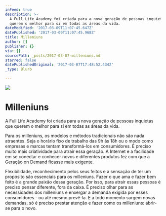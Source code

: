 ```yaml
---
inFeed: true
description: >-
  A Full Life Academy foi criada para a nova geração de pessoas inquietas que
  querem o melhor para si em todas as áreas da vida.
dateModified: '2017-03-09T11:07:45.647Z'
datePublished: '2017-03-09T11:07:45.968Z'
title: Milleniuns
author: []
publisher: {}
via: {}
sourcePath: _posts/2017-03-07-milleniuns.md
starred: false
datePublishedOriginal: '2017-03-07T17:48:52.434Z'
_type: Blurb

---
```

![](https://the-grid-user-content.s3-us-west-2.amazonaws.com/a85ccedd-fc57-4422-9f15-31fcedb5d6f8.jpg)

# Milleniuns

A Full Life Academy foi criada para a nova geração de pessoas inquietas que querem o melhor para si em todas as áreas da vida.

Para os milleniuns, os modelos e métodos tradicionais não são nada atraentes. Seja o horário fixo de trabalho das 9h às 18h ou o modo como empresas e marcas tentam transformá-los em consumidores. É preciso muito mais criatividade para atrair essa geração. A Internet e a facilidade em se conectar e conhecer novos e diferentes produtos fez com que a Geração on Demand ficasse mais exigente.

Flexibilidade, reconhecimento pelos seus feitos e a sensação de ter um propósito são essenciais para os milleniuns. Fazer o que ama e fazer bem feito é a grande paixão dessa geração. Por isso, para atrair essas pessoas é preciso pensar diferente, fora da caixa. É preciso olhar para as necessidades dos milleniuns e enxergar a demanda exigida por esses consumidores - ou até mesmo prevê-la. E a todo momento surgem novas demandas, só é preciso prestar atenção e fazer como os milleniuns: abrir-se para o novo.